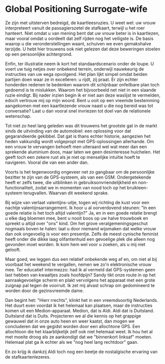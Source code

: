 # Global Positioning Surrogate-wife

Ze zijn met uitsterven bedreigd, de kaartleesruzies. U weet wel: uw vrouw interpreteert vanuit de passagierszetel de stafkaart, terwijl u het roer hanteert. Niet omdat u van mening bent dat uw vrouw beter is in kaartlezen, maar vooral omdat u oordeelt dat zelf rijden nog het veiligste is. De basis waarop u die veronderstellingen waant, schuiven we even gemakshalve terzijde. U hebt hier trouwens ook niet gelezen dat deze beweringen stoelen op een persoonlijke achtergrond.

Enfin, ter illustratie neem ik kort het standaardscenario onder de loupe. U voert uw tuig netjes over onbekend terrein, onderwijl nauwkeurig de instructies van uw eega opvolgend. Het plan lijkt simpel omdat beiden partijen doen waar ze in excelleren: u rijdt, zij praat. Er zijn echter honderden redenen te bedenken waarom dit schijnbaar onfeilbare plan toch gedoemd is te mislukken. Waarom het bijvoorbeeld net niet in een slaande ruzie eindigt. Bij nader inzien begin ik er niet aan deze waslijst te vermelden, edoch vertrouw mij op mijn woord. Bent u ooit op een vreemde bestemming aangekomen met een kaartlezende vrouw naast u die nog bereid was tot conversatie? Laat u dan vooral snel invriezen tot doel van de relationele wetenschap.

Tot niet zo heel lang geleden was dit trouwens het grootste gat in de markt sinds de uitvinding van de automobiel: een oplossing voor dat gegarandeerde gekibbel. Dat gat is thans echter historie, aangezien het heden vakkundig wordt volgepropt met GPS-oplossingen allerhande. Om een vrouw te vervangen behoeft men uiteraard wel wat meer dan een sprekende aluminium doos, maar laten we geen desinteresse huichelen. Het geeft toch een zekere rust als je niet op menselijke intuïtie hoeft te navigeren. Vooral die van een ander dan.

Voorts is het tegenwoordig ongeveer net zo gangbaar om de persoonlijke bezitter te zijn van de GPS-systeem, als van een GSM. Ondergetekende heeft er zelfs twee, die uitblinken in gebruiksonvriendelijkheid en non-functionaliteit, zodat we in momenten van nood toch op het bruikleen-systeem terugvallen. Waarvan dit weekend sprake.

Bij wijze van verlaat valentijns-uitje, togen wij richting de kust voor een nachtje valentijnsarrangement. Ik hoor u al oorverdovend steunen: "In een goede relatie is het toch altijd valentijn?" Ja, en in een goede relatie brengt u elke dag bloemen mee, bent u nooit boos op uw halve trouwboek en spreekt u altijd over "ons" kind. Om het grove veralgemeningsgeschut nogmaals boven te halen: laat u door niemand wijsmaken dat welke vrouw dan ook ongevoelig is voor een presentje. Zelfs de meest cynische feminist heeft onder die dikke laag olifantenhuid een gevoelige plek die alleen nog gevonden moet worden. Ik kom hem wel voor u zoeken, als u mij niet gelooft.

Maar goed, we leggen dus een relatief onbekende weg af en, om niet al bij voorbaat het weekend te vergallen, nemen we zo'n elektronische vrouw mee. Ter educatief intermezzo: had ik al vermeld dat GPS-systemen geen last hebben van kwaaltjes zoals hoofdpijn? Sandy tikt onze route in op het aanraakgevoelige scherm en plakt vervolgens het apparaat met een grote zuignap pal tegen de voorruit. Ik zet mij alvast schrap om gedomineerd te worden door de gezinsvreemde dame.

Dan begint het: "Hierr rrechts", klinkt het in een vreemdsoortig Nederlands. Het duurt even voordat ik het helemaal kan plaatsen, maar de instructies komen uit een Medion-apparaat. Medion, dat is Aldi. Aldi dat is Duitsland. Duitsland dat is Duits. Projecteren we al die kennis op het grappige gewauwel dat in onze auto heen en weer kaatst, dan mogen we concluderen dat we gegidst worden door een allochtone GPS. Een allochtoon die het klaarblijkelijk zelf ook niet helemaal weet. Ik hou het al met moeite droog als ze aankondigt dat we "binnenkort linksaf" moeten. Helemaal plat ga ik echter als we "nog heel lang rechtdoor" gaan.

En zo krijg ik dankzij Aldi toch nog een beetje de nostalgische ervaring van de stafkaartenlezeres.